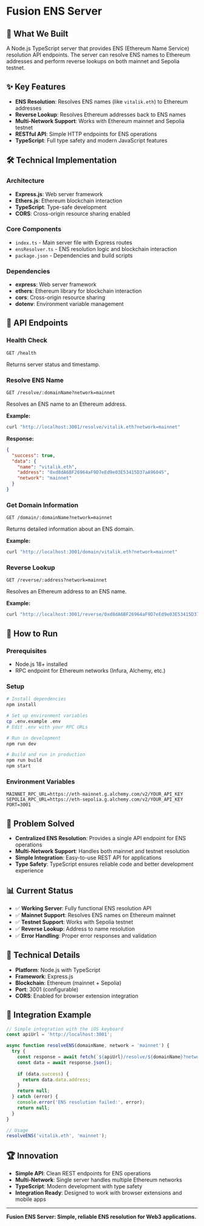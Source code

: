 # Fusion ENS Server

## 🎯 **What We Built**

A Node.js TypeScript server that provides ENS (Ethereum Name Service) resolution API endpoints. The server can resolve ENS names to Ethereum addresses and perform reverse lookups on both mainnet and Sepolia testnet.

## ✨ **Key Features**

- **ENS Resolution**: Resolves ENS names (like `vitalik.eth`) to Ethereum addresses
- **Reverse Lookup**: Resolves Ethereum addresses back to ENS names
- **Multi-Network Support**: Works with Ethereum mainnet and Sepolia testnet
- **RESTful API**: Simple HTTP endpoints for ENS operations
- **TypeScript**: Full type safety and modern JavaScript features

## 🛠️ **Technical Implementation**

### **Architecture**
- **Express.js**: Web server framework
- **Ethers.js**: Ethereum blockchain interaction
- **TypeScript**: Type-safe development
- **CORS**: Cross-origin resource sharing enabled

### **Core Components**
- `index.ts` - Main server file with Express routes
- `ensResolver.ts` - ENS resolution logic and blockchain interaction
- `package.json` - Dependencies and build scripts

### **Dependencies**
- **express**: Web server framework
- **ethers**: Ethereum library for blockchain interaction
- **cors**: Cross-origin resource sharing
- **dotenv**: Environment variable management

## 📡 **API Endpoints**

### **Health Check**
```
GET /health
```
Returns server status and timestamp.

### **Resolve ENS Name**
```
GET /resolve/:domainName?network=mainnet
```
Resolves an ENS name to an Ethereum address.

**Example:**
```bash
curl "http://localhost:3001/resolve/vitalik.eth?network=mainnet"
```

**Response:**
```json
{
  "success": true,
  "data": {
    "name": "vitalik.eth",
    "address": "0xd8dA6BF26964aF9D7eEd9e03E53415D37aA96045",
    "network": "mainnet"
  }
}
```

### **Get Domain Information**
```
GET /domain/:domainName?network=mainnet
```
Returns detailed information about an ENS domain.

**Example:**
```bash
curl "http://localhost:3001/domain/vitalik.eth?network=mainnet"
```

### **Reverse Lookup**
```
GET /reverse/:address?network=mainnet
```
Resolves an Ethereum address to an ENS name.

**Example:**
```bash
curl "http://localhost:3001/reverse/0xd8dA6BF26964aF9D7eEd9e03E53415D37aA96045?network=mainnet"
```

## 🚀 **How to Run**

### **Prerequisites**
- Node.js 18+ installed
- RPC endpoint for Ethereum networks (Infura, Alchemy, etc.)

### **Setup**
```bash
# Install dependencies
npm install

# Set up environment variables
cp .env.example .env
# Edit .env with your RPC URLs

# Run in development
npm run dev

# Build and run in production
npm run build
npm start
```

### **Environment Variables**
```env
MAINNET_RPC_URL=https://eth-mainnet.g.alchemy.com/v2/YOUR_API_KEY
SEPOLIA_RPC_URL=https://eth-sepolia.g.alchemy.com/v2/YOUR_API_KEY
PORT=3001
```

## 🎯 **Problem Solved**

- **Centralized ENS Resolution**: Provides a single API endpoint for ENS operations
- **Multi-Network Support**: Handles both mainnet and testnet resolution
- **Simple Integration**: Easy-to-use REST API for applications
- **Type Safety**: TypeScript ensures reliable code and better development experience

## 📊 **Current Status**

- ✅ **Working Server**: Fully functional ENS resolution API
- ✅ **Mainnet Support**: Resolves ENS names on Ethereum mainnet
- ✅ **Testnet Support**: Works with Sepolia testnet
- ✅ **Reverse Lookup**: Address to name resolution
- ✅ **Error Handling**: Proper error responses and validation

## 🔧 **Technical Details**

- **Platform**: Node.js with TypeScript
- **Framework**: Express.js
- **Blockchain**: Ethereum (mainnet + Sepolia)
- **Port**: 3001 (configurable)
- **CORS**: Enabled for browser extension integration

## 🎯 **Integration Example**

```javascript
// Simple integration with the iOS keyboard
const apiUrl = 'http://localhost:3001';

async function resolveENS(domainName, network = 'mainnet') {
  try {
    const response = await fetch(`${apiUrl}/resolve/${domainName}?network=${network}`);
    const data = await response.json();
    
    if (data.success) {
      return data.data.address;
    }
    return null;
  } catch (error) {
    console.error('ENS resolution failed:', error);
    return null;
  }
}

// Usage
resolveENS('vitalik.eth', 'mainnet');
```

## 🏆 **Innovation**

- **Simple API**: Clean REST endpoints for ENS operations
- **Multi-Network**: Single server handles multiple Ethereum networks
- **TypeScript**: Modern development with type safety
- **Integration Ready**: Designed to work with browser extensions and mobile apps

---

**Fusion ENS Server: Simple, reliable ENS resolution for Web3 applications.**